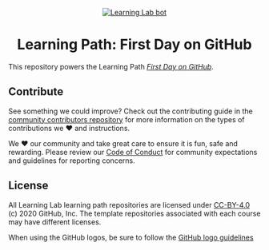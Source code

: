 <p align="center"><a href="https://lab.github.com/"><img alt="Learning Lab bot" src="https://user-images.githubusercontent.com/16547949/62085817-83232580-b22a-11e9-8693-7c54205b04e5.png"></a></p>

<h1 align="center">Learning Path: First Day on GitHub</h1>

This repository powers the Learning Path [_First Day on GitHub_](https://lab.github.com/githubtraining/first-day-on-github). 

## Contribute

See something we could improve? Check out the contributing guide in the [community contributors repository](https://github.com/githubtraining/community-contributors/blob/master/CONTRIBUTING.md) for more information on the types of contributions we :heart: and instructions.

We :heart: our community and take great care to ensure it is fun, safe and rewarding. Please review our [Code of Conduct](https://github.com/githubtraining/community-contributors/blob/master/CODE_OF_CONDUCT.md) for community expectations and guidelines for reporting concerns.

## License

All Learning Lab learning path repositories are licensed under [CC-BY-4.0](../LICENSE) (c) 2020 GitHub, Inc. The template repositories associated with each course may have different licenses.

When using the GitHub logos, be sure to follow the [GitHub logo guidelines](https://github.com/logos)
